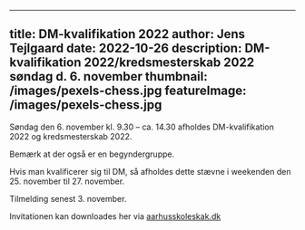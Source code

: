  ---
title: DM-kvalifikation 2022
author: Jens Tejlgaard
date: 2022-10-26
description: DM-kvalifikation 2022/kredsmesterskab 2022 søndag d. 6. november
thumbnail: /images/pexels-chess.jpg
featureImage: /images/pexels-chess.jpg
---

Søndag den 6. november kl. 9.30 – ca. 14.30 afholdes DM-kvalifikation 2022 og kredsmesterskab 2022.

Bemærk at der også er en begyndergruppe.

Hvis man kvalificerer sig til DM, så afholdes dette stævne i weekenden den 25. november til 27. november.

Tilmelding senest 3. november.

Invitationen kan downloades her via [aarhusskoleskak.dk](http://aarhusskoleskak.dk/wp-content/uploads/dm-kval-2022.pdf)